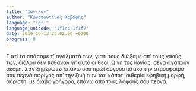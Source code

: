 ```yaml
---
title: "Ιωνικόν"
author: "Κωνσταντίνος Καβάφης"
language: ":gr:"
language_unicode: "1f1ec-1f1f7"
date: 2019-10-13 23:02:00 +0200
progress: 0
---
```

Γιατί τα σπάσαμε τ’ αγάλματά των,
γιατί τους διώξαμε απ’ τους ναούς των,
διόλου δεν πέθαναν γι’ αυτό οι θεοί.
Ω γη της Ιωνίας, σένα αγαπούν ακόμη.
Σαν ξημερώνει επάνω σου πρωί αυγουστιάτικο
την ατμόσφαιρά σου περνά σφρίγος απ’ την ζωή των˙
και κάποτ’ αιθερία εφηβική μορφή,
αόριστη, με διάβα γρήγορο,
επάνω από τους λόφους σου περνά.